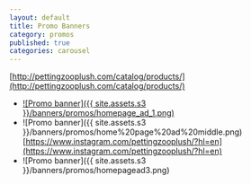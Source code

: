 ```yaml
---
layout: default
title: Promo Banners
category: promos
published: true
categories: carousel
---
```

[http://pettingzooplush.com/catalog/products/](http://pettingzooplush.com/catalog/products/)
- [![Promo banner]({{ site.assets.s3 }}/banners/promos/homepage_ad_1.png)](http://google.com)
- ![Promo banner]({{ site.assets.s3 }}/banners/promos/home%20page%20ad%20middle.png)
[https://www.instagram.com/pettingzooplush/?hl=en](https://www.instagram.com/pettingzooplush/?hl=en)
- ![Promo banner]({{ site.assets.s3 }}/banners/promos/homepagead3.png)
